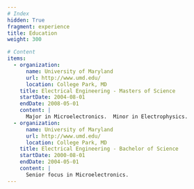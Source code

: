 ```yaml
---
# Index
hidden: True
fragment: experience
title: Education
weight: 300

# Content
items:
  - organization:
      name: University of Maryland
      url: http://www.umd.edu/
      location: College Park, MD
    title: Electrical Engineering - Masters of Science
    startDate: 2004-08-01
    endDate: 2008-05-01
    content: |
      Major in Microelectronics.  Minor in Electrophysics.
  - organization:
      name: University of Maryland
      url: http://www.umd.edu/
      location: College Park, MD
    title: Electrical Engineering - Bachelor of Science
    startDate: 2000-08-01
    endDate: 2004-05-01
    content: |
      Senior focus in Microelectronics.
---
```


